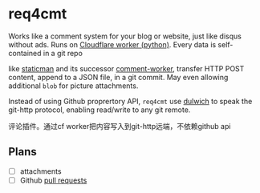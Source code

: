 # req4cmt

Works like a comment system for your blog or website, just like disqus without ads. Runs on [Cloudflare worker (python)](https://developers.cloudflare.com/workers/languages/python/). Every data is self-contained in a git repo

like [staticman](https://github.com/eduardoboucas/staticman) and its successor [comment-worker](https://github.com/zanechua/comment-worker/issues/4), transfer HTTP POST content, append to a JSON file, in a git commit. May even allowing additional `blob` for picture attachments.

Instead of using Github proprertory API, `req4cmt` use [dulwich](https://github.com/jelmer/dulwich) to speak the git-http protocol, enabling read/write to any git remote.

评论插件。通过cf worker把内容写入到git-http远端，不依赖github api

## Plans

- [ ] attachments
- [ ] Github [pull requests](https://github.com/apps/req4cmt)
